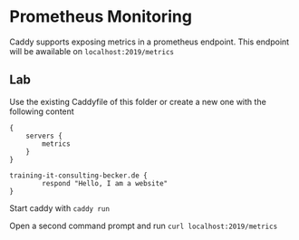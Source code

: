 # Prometheus Monitoring
Caddy supports exposing metrics in a prometheus endpoint.
This endpoint will be awailable on `localhost:2019/metrics`

## Lab
Use the existing Caddyfile of this folder or create a new one with the following content
```
{
    servers {
        metrics
    }
}

training-it-consulting-becker.de {
        respond "Hello, I am a website"
}

```

Start caddy with `caddy run`

Open a second command prompt and run `curl localhost:2019/metrics`
